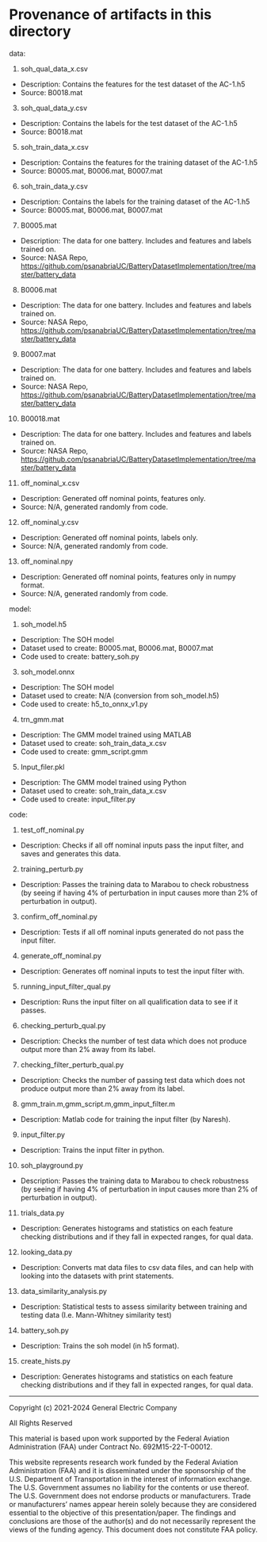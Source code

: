# Provenance of artifacts in this directory


data:
1.	soh_qual_data_x.csv
   - Description: Contains the features for the test dataset of the AC-1.h5
   - Source: B0018.mat
3.	soh_qual_data_y.csv
   - Description: Contains the labels for the test dataset of the AC-1.h5
   - Source: B0018.mat
5.	soh_train_data_x.csv
   - Description: Contains the features for the training dataset of the AC-1.h5
   - Source: B0005.mat, B0006.mat, B0007.mat
6.	soh_train_data_y.csv
   - Description: Contains the labels for the training dataset of the AC-1.h5
   - Source: B0005.mat, B0006.mat, B0007.mat
7.	B0005.mat
   - Description: The data for one battery. Includes and features and labels trained on.
   - Source: NASA Repo, https://github.com/psanabriaUC/BatteryDatasetImplementation/tree/master/battery_data
8.	B0006.mat
   - Description: The data for one battery. Includes and features and labels trained on.
   - Source: NASA Repo, https://github.com/psanabriaUC/BatteryDatasetImplementation/tree/master/battery_data
9.	B0007.mat
   - Description: The data for one battery. Includes and features and labels trained on.
   - Source: NASA Repo, https://github.com/psanabriaUC/BatteryDatasetImplementation/tree/master/battery_data
10.	B00018.mat
   - Description: The data for one battery.  Includes and features and labels trained on.
   - Source: NASA Repo, https://github.com/psanabriaUC/BatteryDatasetImplementation/tree/master/battery_data
11.	off_nominal_x.csv
   - Description: Generated off nominal points, features only.
   - Source: N/A, generated randomly from code.
12.	off_nominal_y.csv
   - Description: Generated off nominal points, labels only.
   - Source: N/A, generated randomly from code.
13.	off_nominal.npy
   - Description: Generated off nominal points, features only in numpy format.
   - Source: N/A, generated randomly from code.


model:
1.	soh_model.h5
   - Description: The SOH model
   - Dataset used to create: B0005.mat, B0006.mat, B0007.mat
   - Code used to create: battery_soh.py
3.	soh_model.onnx
   - Description: The SOH model
   - Dataset used to create: N/A (conversion from soh_model.h5)
   - Code used to create: h5_to_onnx_v1.py
4.	trn_gmm.mat
   - Description: The GMM model trained using MATLAB
   - Dataset used to create: soh_train_data_x.csv
   - Code used to create: gmm_script.gmm
5.	Input_filer.pkl
   - Description: The GMM model trained using Python
   - Dataset used to create: soh_train_data_x.csv
   - Code used to create: input_filter.py


code:
1.	test_off_nominal.py
   - Description: Checks if all off nominal inputs pass the input filter, and saves and generates this data.
2.	training_perturb.py
   - Description: Passes the training data to Marabou to check robustness (by seeing if having 4% of perturbation in input causes more than 2% of perturbation in output).
3.	confirm_off_nominal.py
   - Description: Tests if all off nominal inputs generated do not pass the input filter.
4.	generate_off_nominal.py
   - Description: Generates off nominal inputs to test the input filter with.
5.	running_input_filter_qual.py
   - Description: Runs the input filter on all qualification data to see if it passes.
6.	checking_perturb_qual.py
   - Description: Checks the number of test data which does not produce output more than 2% away from its label.
7.	checking_filter_perturb_qual.py
   - Description: Checks the number of passing test data which does not produce output more than 2% away from its label.
8.	gmm_train.m,gmm_script.m,gmm_input_filter.m
   - Description: Matlab code for training the input filter (by Naresh).
9.	input_filter.py
   - Description: Trains the input filter in python.
10.	soh_playground.py
   - Description: Passes the training data to Marabou to check robustness (by seeing if having 4% of perturbation in input causes more than 2% of perturbation in output).
11.	trials_data.py
   - Description: Generates histograms and statistics on each feature checking distributions and if they fall in expected ranges, for qual data.
12.	looking_data.py
   - Description: Converts mat data files to csv data files, and can help with looking into the datasets with print statements.
13.	data_similarity_analysis.py
   - Description: Statistical tests to assess similarity between training and testing data (I.e. Mann-Whitney similarity test)
14.	battery_soh.py
   - Description: Trains the soh model (in h5 format).
15.	create_hists.py
   - Description: Generates histograms and statistics on each feature checking distributions and if they fall in expected ranges, for qual data.

<hr>
Copyright (c) 2021-2024 General Electric Company

All Rights Reserved

This material is based upon work supported by the Federal Aviation Administration (FAA) under Contract No. 692M15-22-T-00012.

This website represents research work funded by the Federal Aviation Administration (FAA) and it is disseminated under the sponsorship of the U.S. Department of Transportation in the interest of information exchange. The U.S. Government assumes no liability for the contents or use thereof. The U.S. Government does not endorse products or manufacturers. Trade or manufacturers’ names appear herein solely because they are considered essential to the objective of this presentation/paper. The findings and conclusions are those of the author(s) and do not necessarily represent the views of the funding agency. This document does not constitute FAA policy.


